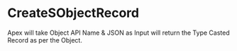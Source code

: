 # CreateSObjectRecord
Apex will take Object API Name &amp; JSON as Input will return the Type Casted Record as per the Object.

